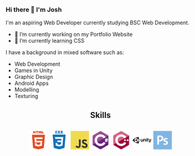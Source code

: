 ### Hi there 👋 I'm Josh

I'm an aspiring Web Developer currently studying BSC Web Development.

- 🔭 I’m currently working on my Portfolio Website
- 🌱 I’m currently learning CSS

I have a background in mixed software such as:

- Web Development
- Games in Unity
- Graphic Design
- Android Apps
- Modelling
- Texturing

<div align="center">
  <h2>Skills<h2/>

  <img width="50px" height="50px" src="https://raw.githubusercontent.com/devicons/devicon/9f4f5cdb393299a81125eb5127929ea7bfe42889/icons/html5/html5-plain-wordmark.svg">
  <img width="50px" height="50px" src="https://raw.githubusercontent.com/devicons/devicon/master/icons/css3/css3-plain-wordmark.svg">
  <img width="50px" height="50px" src="https://raw.githubusercontent.com/devicons/devicon/master/icons/javascript/javascript-original.svg">
  <img width="50px" height="50px" src="https://raw.githubusercontent.com/devicons/devicon/master/icons/csharp/csharp-original.svg">
  <img width="50px" height="50px" src="https://raw.githubusercontent.com/devicons/devicon/master/icons/cplusplus/cplusplus-original.svg">
  <img width="50px" height="50px" src="https://github.com/devicons/devicon/blob/master/icons/unity/unity-original-wordmark.svg">
  <img width="50px" height="50px" src="https://github.com/devicons/devicon/blob/master/icons/photoshop/photoshop-plain.svg">  
</div>

